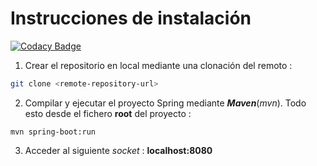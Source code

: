 # Instrucciones de instalación

[![Codacy Badge](https://api.codacy.com/project/badge/Grade/84ac4acee649408f956fcab54a56efd7)](https://app.codacy.com/gh/ISPP-2021/Proyecto?utm_source=github.com&utm_medium=referral&utm_content=ISPP-2021/Proyecto&utm_campaign=Badge_Grade_Settings)

1. Crear el repositorio en local mediante una clonación del remoto :
```bash
git clone <remote-repository-url>
```
2. Compilar y ejecutar el proyecto Spring mediante ***Maven***(_mvn_). Todo esto desde el fichero **root** del proyecto :
```
mvn spring-boot:run
```
3. Acceder al siguiente _socket_ : **localhost:8080**
